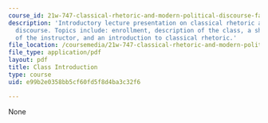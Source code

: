 ```yaml
---
course_id: 21w-747-classical-rhetoric-and-modern-political-discourse-fall-2009
description: 'Introductory lecture presentation on classical rhetoric and modern political
  discourse. Topics include: enrollment, description of the class, a short biography
  of the instructor, and an introduction to classical rhetoric.'
file_location: /coursemedia/21w-747-classical-rhetoric-and-modern-political-discourse-fall-2009/e99b2e0358bb5cf60fd5f8d4ba3c32f6_MIT21W_747_01F09_lec01.pdf
file_type: application/pdf
layout: pdf
title: Class Introduction
type: course
uid: e99b2e0358bb5cf60fd5f8d4ba3c32f6

---
```

None